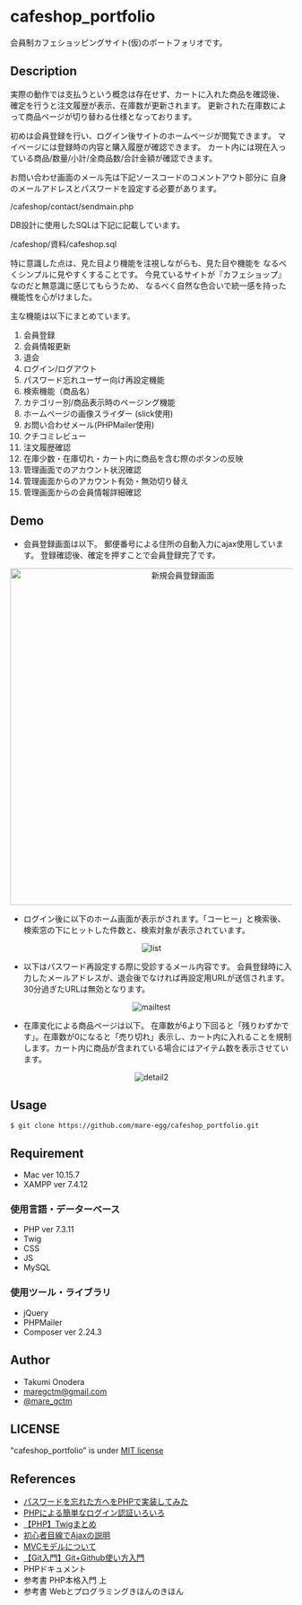  cafeshop_portfolio
====================
会員制カフェショッピングサイト(仮)のポートフォリオです。

## Description
実際の動作では支払うという概念は存在せず、カートに入れた商品を確認後、
確定を行うと注文履歴が表示、在庫数が更新されます。
更新された在庫数によって商品ページが切り替わる仕様となっております。

初めは会員登録を行い、ログイン後サイトのホームページが閲覧できます。
マイページには登録時の内容と購入履歴が確認できます。
カート内には現在入っている商品/数量/小計/全商品数/合計金額が確認できます。

お問い合わせ画面のメール先は下記ソースコードのコメントアウト部分に
自身のメールアドレスとパスワードを設定する必要があります。

/cafeshop/contact/sendmain.php

DB設計に使用したSQLは下記に記載しています。

/cafeshop/資料/cafeshop.sql

特に意識した点は、見た目より機能を注視しながらも、見た目や機能を
なるべくシンプルに見やすくすることです。
今見ているサイトが『カフェショップ』なのだと無意識に感じてもらうため、
なるべく自然な色合いで統一感を持った機能性を心がけました。


主な機能は以下にまとめています。
1. 会員登録
2. 会員情報更新
3. 退会
4. ログイン/ログアウト
5. パスワード忘れユーザー向け再設定機能
6. 検索機能（商品名）
7. カテゴリー別/商品表示時のページング機能
8. ホームページの画像スライダー (slick使用)
9. お問い合わせメール(PHPMailer使用)
10. クチコミレビュー
11. 注文履歴確認
12. 在庫少数・在庫切れ・カート内に商品を含む際のボタンの反映
13. 管理画面でのアカウント状況確認
14. 管理画面からのアカウント有効・無効切り替え
15. 管理画面からの会員情報詳細確認

## Demo
- 会員登録画面は以下。
郵便番号による住所の自動入力にajax使用しています。
登録確認後、確定を押すことで会員登録完了です。
<div align="center">
  <img width="600" alt="新規会員登録画面" src="https://user-images.githubusercontent.com/79457633/109071244-cd39f900-7736-11eb-89aa-6b3d82c0db49.png">
</div>

- ログイン後に以下のホーム画面が表示がされます。「コーヒー」と検索後、検索窓の下にヒットした件数と、検索対象が表示されています。

<div align="center">

![list](https://user-images.githubusercontent.com/79457633/109137153-3bfd6d80-779c-11eb-8390-7ed4b8b688ae.gif)
</div>

- 以下はパスワード再設定する際に受診するメール内容です。
会員登録時に入力したメールアドレスが、退会後でなければ再設定用URLが送信されます。30分過ぎたURLは無効となります。
<div align="center">

![mailtest](https://user-images.githubusercontent.com/79457633/109137235-4fa8d400-779c-11eb-9dbc-59feda248665.gif)
</div>

- 在庫変化による商品ページは以下。
在庫数が6より下回ると「残りわずかです」。在庫数が0になると「売り切れ」表示し、カート内に入れることを規制します。カート内に商品が含まれている場合にはアイテム数を表示させています。
<div align="center">

![detail2](https://user-images.githubusercontent.com/79457633/109148920-36a71f80-77aa-11eb-854d-3d293747b1c0.gif)
</div>

## Usage

```
$ git clone https://github.com/mare-egg/cafeshop_portfolio.git
```

## Requirement
- Mac ver 10.15.7
- XAMPP ver 7.4.12

### 使用言語・データーベース
- PHP ver 7.3.11
- Twig
- CSS
- JS
- MySQL

### 使用ツール・ライブラリ
- jQuery
- PHPMailer
- Composer ver 2.24.3

## Author

- Takumi Onodera
- maregctm@gmail.com
- [@mare_gctm](https://twitter.com/mare_gctm)

## LICENSE

"cafeshop_portfolio" is under [MIT license](https://en.wikipedia.org/wiki/MIT_License)

## References

- [パスワードを忘れた方へをPHPで実装してみた](https://qiita.com/o-mitsuki/items/728b46a997fe8704a978 "Qiita")
- [PHPによる簡単なログイン認証いろいろ](https://qiita.com/mpyw/items/bb8305ba196f5105be15 "Qiita")
- [【PHP】Twigまとめ](https://qiita.com/assa/items/4fef2f3abd95248ed626 "Qiita")
- [初心者目線でAjaxの説明](https://qiita.com/hisamura333/items/e3ea6ae549eb09b7efb9 "Qiita")
- [MVCモデルについて](https://qiita.com/s_emoto/items/975cc38a3e0de462966a "Qiita")
- [【Git入門】Git+Github使い方入門](https://www.youtube.com/embed/LDOR5HfI_sQ "Youtube")
- PHPドキュメント
- 参考書  PHP本格入門 上
- 参考書  Webとプログラミングきほんのきほん